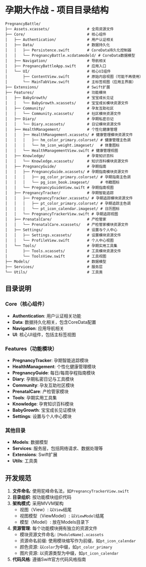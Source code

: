 # 孕期大作战 - 项目目录结构

```
PregnancyBattle/
├── Assets.xcassets/                 # 全局资源文件
├── Core/                            # 核心组件
│   ├── Authentication/              # 用户认证相关
│   ├── Data/                        # 数据持久化
│   │   ├── Persistence.swift        # CoreData持久化控制器
│   │   └── PregnancyBattle.xcdatamodeld/ # CoreData数据模型
│   ├── Navigation/                  # 导航相关
│   ├── PregnancyBattleApp.swift     # 应用入口
│   └── UI/                          # 核心UI组件
│       ├── ContentView.swift        # 原始内容视图（可能不再使用）
│       └── MainTabView.swift        # 主标签视图（应用主界面）
├── Extensions/                      # Swift扩展
├── Features/                        # 功能模块
│   ├── BabyGrowth/                  # 宝宝成长见证
│   │   └── BabyGrowth.xcassets/     # 宝宝成长模块资源文件
│   ├── Community/                   # 孕友互助社区
│   │   └── Community.xcassets/      # 社区模块资源文件
│   ├── Diary/                       # 孕期私密日记
│   │   └── Diary.xcassets/          # 日记模块资源文件
│   ├── HealthManagement/            # 个性化健康管理
│   │   ├── HealthManagement.xcassets/ # 健康管理模块资源文件
│   │   │   ├── hm_color_primary.colorset/ # 健康管理主色调
│   │   │   └── hm_icon_weight.imageset/   # 体重图标
│   │   └── HealthManagementView.swift # 健康管理视图
│   ├── Knowledge/                   # 孕育知识百科
│   │   └── Knowledge.xcassets/      # 知识百科模块资源文件
│   ├── PregnancyGuide/              # 孕期指南
│   │   ├── PregnancyGuide.xcassets/ # 孕期指南模块资源文件
│   │   │   ├── pg_color_primary.colorset/ # 孕期指南主色调
│   │   │   └── pg_icon_book.imageset/     # 书籍图标
│   │   └── PregnancyGuideView.swift # 孕期指南视图
│   ├── PregnancyTracker/            # 孕期智能追踪
│   │   ├── PregnancyTracker.xcassets/ # 孕期追踪模块资源文件
│   │   │   ├── pt_color_primary.colorset/ # 孕期追踪主色调
│   │   │   └── pt_icon_calendar.imageset/ # 日历图标
│   │   └── PregnancyTrackerView.swift # 孕期追踪视图
│   ├── PrenatalCare/                # 产检管家
│   │   └── PrenatalCare.xcassets/   # 产检管家模块资源文件
│   ├── Settings/                    # 设置与个人中心
│   │   ├── Settings.xcassets/       # 设置模块资源文件
│   │   └── ProfileView.swift        # 个人中心视图
│   └── Tools/                       # 孕期实用工具集
│       ├── Tools.xcassets/          # 工具模块资源文件
│       └── ToolsView.swift          # 工具视图
├── Models/                          # 数据模型
├── Services/                        # 服务层
└── Utils/                           # 工具类
```

## 目录说明

### Core（核心组件）
- **Authentication**: 用户认证相关功能
- **Data**: 数据持久化相关，包含CoreData配置
- **Navigation**: 应用导航相关
- **UI**: 核心UI组件，包括主标签视图

### Features（功能模块）
- **PregnancyTracker**: 孕期智能追踪模块
- **HealthManagement**: 个性化健康管理模块
- **PregnancyGuide**: 每日/每周孕程指南模块
- **Diary**: 孕期私密日记与工具模块
- **Community**: 孕友互助社区模块
- **PrenatalCare**: 产检管家模块
- **Tools**: 孕期实用工具集
- **Knowledge**: 孕育知识百科模块
- **BabyGrowth**: 宝宝成长见证模块
- **Settings**: 设置与个人中心模块

### 其他目录
- **Models**: 数据模型
- **Services**: 服务层，包括网络请求、数据处理等
- **Extensions**: Swift扩展
- **Utils**: 工具类

## 开发规范

1. **文件命名**: 使用驼峰命名法，如`PregnancyTrackerView.swift`
2. **目录组织**: 按功能模块组织代码
3. **架构模式**: 采用MVVM架构
   - 视图（View）: 以`View`结尾
   - 视图模型（ViewModel）: 以`ViewModel`结尾
   - 模型（Model）: 放在Models目录下
4. **资源管理**: 每个功能模块拥有独立的资源文件
   - 模块资源文件命名: `[ModuleName].xcassets`
   - 资源命名前缀: 使用模块缩写作为前缀，如`pt_icon_calendar`
   - 颜色资源: 以`color`为中缀，如`pt_color_primary`
   - 图片资源: 以资源类型为中缀，如`pt_icon_calendar`
5. **代码风格**: 遵循Swift官方代码风格指南
